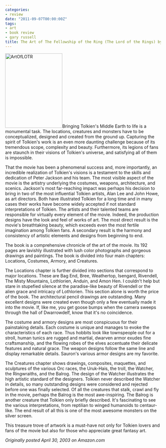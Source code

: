 ```yaml
---
categories:
- review
date: "2011-09-07T00:00:00Z"
tags:
- art
- book review
- gary russell
title: The Art of The Fellowship of the Ring (The Lord of the Rings) by Gary Russell
---
```

<img class="pull-left" title="ArtOfLOTR" src="http://yentran.isamonkey.org/gallery/images/artoflotr.jpg" width="185" height="241" />Bringing Tolkien's Middle Earth to life is a monumental task. The locations, creatures and monsters have to be conceptualized, designed and created from the ground up. Capturing the spirit of Tolkien's work is an even more daunting challenge because of its tremendous scope, complexity and beauty. Furthermore, its legions of fans are staunch in their visions of Tolkien's universe, and satisfying all of them is impossible.

That the movie has been a phenomenal success and, more importantly, an incredible realization of Tolkien's visions is a testament to the skills and dedication of Peter Jackson and his team. The most visible aspect of the movie is the artistry underlying the costumes, weapons, architecture, and scenics. Jackson's most far-reaching impact was perhaps his decision to bring in two of the most influential Tolkien artists, Alan Lee and John Howe, as art directors. Both have illustrated Tolkien for a long time and in many cases their works have become widely accepted if not standard interpretations of Tolkien. The artists and their talented teams are responsible for virtually every element of the movie. Indeed, the production designs have the look and feel of works of art. The most direct result is the movie's breathtaking beauty, which exceeds even the most fertile imagination among Tolkien fans. A secondary result is the harmony and consistency of artistic elements and designs from beginning to end.

The book is a comprehensive chronicle of the art of the movie. Its 192 pages are lavishly illustrated with lush color photographs and gorgeous drawings and paintings. The book is divided into four main chapters: Locations, Costumes, Armory, and Creatures.

The Locations chapter is further divided into sections that correspond to major locations. These are Bag End, Bree, Weathertop, Isengard, Rivendell, The Misty Mountains, Lothlorien, Anduin, and Amon Hen. I couldn't help but stare in stupefied silence at the paradise-like beauty of Rivendell or the alien grace and intricacy of Lothlorien. This section alone is worth the price of the book. The architectural pencil drawings are outstanding. Many excellent designs were created even though only a few eventually made it into the movie. If, like me, you get goose bumps when the camera sweeps through the hall of Dwarrowdelf, know that it's no coincidence.

The costume and armory designs are most conspicuous for their painstaking details. Each costume is unique and manages to evoke the characteristics of each race. Thus hobbits look like townspeople out for a stroll, human tunics are rugged and martial, dwarven armor exudes fine craftsmanship, and the flowing robes of the elves accentuate their delicate features and natural grace. The weapon designs follow the same line and display remarkable details. Sauron's various armor designs are my favorite.

The Creatures chapter shows drawings, composites, maquettes, and sculptures of the various Orc races, the Uruk-Hais, the troll, the Watcher, the Ringwraiths, and the Balrog. The design of the Watcher illustrates the high artistic standard of the designers. Tolkien never described the Watcher in details, so many outstanding designs were considered and rejected before one was finally selected. Of all the creatures that stalk, crawl and fly in the movie, perhaps the Balrog is the most awe-inspiring. The Balrog is another creature that Tolkien only briefly described. It's fascinating to see the various interpretations, from reptilian to winged humanoids to centaur-like. The end result of all this is one of the most awesome monsters on the silver screen.

This treasure trove of artwork is a must-have not only for Tolkien lovers and fans of the movie but also for those who appreciate great fantasy art.

*Originally posted April 30, 2003 on Amazon.com*
